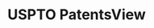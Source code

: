 ---
layout: default
bigquery: https://console.cloud.google.com/bigquery?p=patents-public-data&d=patentsview&page=dataset
citation: Attribution should be given to PatentsView for use, distribution, or derivative
  works.
code: https://github.com/CSSIP-AIR/PatentsView-Code-Snippets/
contributors: USPTO
cost: None
description: 'PatentsView includes US patent data including raw data (summaries, applications,
  pregrant applications), disambugations of inventors and assignees, and inventor
  gender estimates.  Also foreign priority data, # of figures and sheets, and government
  interest statements.'
documentation: https://patentsview.org/query/builder-faqs
last_edit: 04/13/2022, 10:59:58
location: https://patentsview.org/
maintained_by: USPTO
record_creation_timestamp: 12/2/2020 17:20:46
schema_fields:
- filename
- gi_statement
- field_id
- symbol_position
- inventor_id
- state_fips
- doctype
- text
- location_id
- disamb_inventor_id_20190820
- disclaimer_date
- rawlocation_id
- disamb_inventor_id_20191008
- disamb_inventor_id_20200331
- date
- rawassignee_id
- disamb_inventor_id_20180528
- section
- role
- classification_status
- county_fips
- contract_award_number
- rule_47
- applicant_type
- citation_id
- rawinventor_id
- group
- sequence
- state
- publication_number
- disamb_inventor_id_20170808
- abstract
- category_id
- status
- reldocno
- num_figures
- subgroup
- variety
- length
- disamb_inventor_id_20170307
- id
- assignee_id
- classification_data_source
- disamb_assignee_id_20191231
- number
- f371_date
- city
- disamb_assignee_id_20181127
- mainclass_id
- attribution_status
- organization
- level_two
- action_date
- disamb_assignee_id_20200331
- fname
- withdrawn
- latin_name
- type
- disamb_inventor_id_20171226
- subclass_id
- country
- name_first
- uuid
- term_disclaimer
- rel_id
- disamb_inventor_id_20191231
- series_code
- exemplary
- disamb_assignee_id_20190312
- ipc_class
- longitude
- subclass
- num_sheets
- group_id
- male_flag
- disamb_inventor_id_20171003
- disamb_assignee_id_20200929
- term_grant
- main_group
- disamb_inventor_id_20201229
- subcategory_id
- subgroup_id
- relkind
- disamb_inventor_id_20200929
- male
- subsection_id
- term_extension
- classification_level
- disamb_assignee_id_20191008
- field_title
- dependent
- organization_id
- name
- f102_date
- disamb_inventor_id_20190312
- kind
- level_one
- _371_date
- disamb_assignee_id_20190820
- title
- disamb_assignee_id_20200630
- latitude
- disamb_inventor_id_20181127
- sector_title
- country_transformed
- classification_value
- deceased
- num
- lawyer_id
- latlong
- _102_date
- application_id
- level_three
- patent_id
- name_last
- lname
- num_claims
- disamb_inventor_id_20200630
- ipc_version_indicator
- lapse_of_patent
- doc_type
- county
- category
- designation
- section_id
shortname: patentsview
tags:
- disambiguation
- United States
- gender
terms_of_use: Creative Commons Attribution 4.0 International License.
timeframe: 1963-1999
title: USPTO PatentsView
uuid: cf1780b1-e265-4e49-8d1d-83b9cfe0fd9a
---
